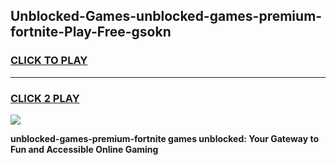 
## Unblocked-Games-unblocked-games-premium-fortnite-Play-Free-gsokn
<h3>
<a href="https://premium76.site?title=unblocked-games-premium-fortnite&ref=23A">CLICK TO PLAY</a></h3>
<hr>

<h3>
<a href="https://premium76.site?title=unblocked-games-premium-fortnite&ref=23A">CLICK 2 PLAY</a>
  
</h3>

<a href="https://premium76.site?title=unblocked-games-premium-fortnite&ref=23A"><img src="https://clearcache.store/games.png"></a>


**unblocked-games-premium-fortnite games unblocked: Your Gateway to Fun and Accessible Online Gaming**
